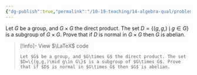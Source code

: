 ```yaml
---
{"dg-publish":true,"permalink":"/10-19-teaching/14-algebra-qual/problem-bank/pool-problems/group-theory/a-condition-under-which-a-group-must-be-abelian-2/","tags":["group_theory"],"updated":"2025-03-14T15:22:24-07:00"}
---
```


Let $G$ be a group, and $G\times G$ the direct product. The set $D=\{(g,g,)\,\mid \, g\in G\}$ is a subgroup of $G\times G$. Prove that if $D$ is normal in $G\times G$ then $G$ is abelian.

> [!info]- View $\LaTeX$ code
> ```
> Let $G$ be a group, and $G\times G$ the direct product. The set $D=\{(g,g,)\mid g\in G\}$ is a subgroup of $G\times G$. Prove that if $D$ is normal in $G\times G$ then $G$ is abelian.
>```